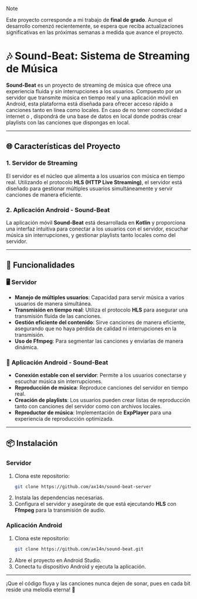 > [!NOTE]
> Este proyecto corresponde a mi trabajo de **final de grado**. Aunque el desarrollo comenzó recientemente, se espera que reciba actualizaciones significativas en las próximas semanas a medida que avance el proyecto.

# 🎶 Sound-Beat: Sistema de Streaming de Música

**Sound-Beat** es un proyecto de streaming de música que ofrece una experiencia fluida y sin interrupciones a los usuarios. Compuesto por un servidor que transmite música en tiempo real y una aplicación móvil en Android, esta plataforma está diseñada para ofrecer acceso rápido a canciones tanto en línea como locales. En caso de no tener conectividad a internet o , dispondrá de una base de datos en local donde podrás crear playlists con las canciones que dispongas en local.   

---

## 🌐 Características del Proyecto

### 1. **Servidor de Streaming**

El servidor es el núcleo que alimenta a los usuarios con música en tiempo real. Utilizando el protocolo **HLS (HTTP Live Streaming)**, el servidor está diseñado para gestionar múltiples usuarios simultáneamente y servir canciones de manera eficiente.

### 2. **Aplicación Android - Sound-Beat**

La aplicación móvil **Sound-Beat** está desarrollada en **Kotlin** y proporciona una interfaz intuitiva para conectar a los usuarios con el servidor, escuchar música sin interrupciones, y gestionar playlists tanto locales como del servidor.

---

## 🚀 Funcionalidades

### 🖥 **Servidor**
- **Manejo de múltiples usuarios**: Capacidad para servir música a varios usuarios de manera simultánea.
- **Transmisión en tiempo real**: Utiliza el protocolo **HLS** para asegurar una transmisión fluida de las canciones.
- **Gestión eficiente del contenido**: Sirve canciones de manera eficiente, asegurando que no haya pérdida de calidad ni interrupciones en la transmisión.
- **Uso de Ffmpeg**: Para segmentar las canciones y enviarlas de manera dinámica.

### 📱 **Aplicación Android - Sound-Beat**
- **Conexión estable con el servidor**: Permite a los usuarios conectarse y escuchar música sin interrupciones.
- **Reproducción de música**: Reproduce canciones del servidor en tiempo real.
- **Creación de playlists**: Los usuarios pueden crear listas de reproducción tanto con canciones del servidor como con archivos locales.
- **Reproductor de música**: Implementación de **ExpPlayer** para una experiencia de reproducción optimizada.

---

## 📦 Instalación

### Servidor
1. Clona este repositorio:
    ```bash
    git clone https://github.com/ax14n/sound-beat-server
    ```
2. Instala las dependencias necesarias.
3. Configura el servidor y asegúrate de que está ejecutando **HLS** con **Ffmpeg** para la transmisión de audio.

### Aplicación Android
1. Clona este repositorio:
    ```bash
    git clone https://github.com/ax14n/sound-beat.git
    ```
2. Abre el proyecto en Android Studio.
3. Conecta tu dispositivo Android y ejecuta la aplicación.

---

¡Que el código fluya y las canciones nunca dejen de sonar, pues en cada bit reside una melodía eterna! 🎵
